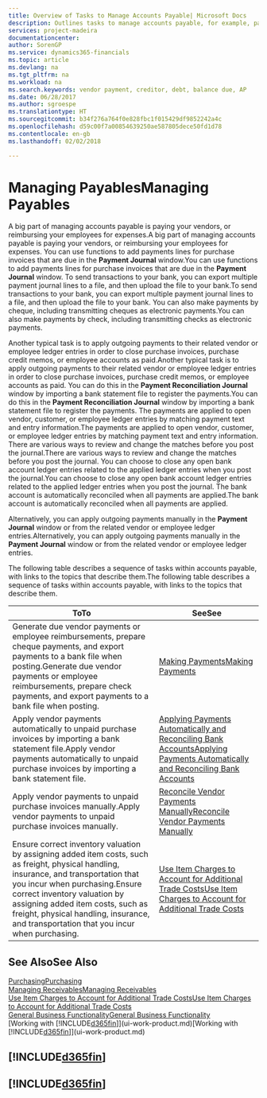 ```yaml
---
title: Overview of Tasks to Manage Accounts Payable| Microsoft Docs
description: Outlines tasks to manage accounts payable, for example, paying creditors or applying outgoing payments to ledger entries to close invoices or credit memos.
services: project-madeira
documentationcenter: 
author: SorenGP
ms.service: dynamics365-financials
ms.topic: article
ms.devlang: na
ms.tgt_pltfrm: na
ms.workload: na
ms.search.keywords: vendor payment, creditor, debt, balance due, AP
ms.date: 06/28/2017
ms.author: sgroespe
ms.translationtype: HT
ms.sourcegitcommit: b34f276a764f0e828fbc1f015429df9852242a4c
ms.openlocfilehash: d59c00f7a00854639250ae587805dece50fd1d78
ms.contentlocale: en-gb
ms.lasthandoff: 02/02/2018

---
```

# <a name="managing-payables"></a><span data-ttu-id="e0b1b-103">Managing Payables</span><span class="sxs-lookup"><span data-stu-id="e0b1b-103">Managing Payables</span></span>
<span data-ttu-id="e0b1b-104">A big part of managing accounts payable is paying your vendors, or reimbursing your employees for expenses.</span><span class="sxs-lookup"><span data-stu-id="e0b1b-104">A big part of managing accounts payable is paying your vendors, or reimbursing your employees for expenses.</span></span> <span data-ttu-id="e0b1b-105">You can use functions to add payments lines for purchase invoices that are due in the **Payment Journal** window.</span><span class="sxs-lookup"><span data-stu-id="e0b1b-105">You can use functions to add payments lines for purchase invoices that are due in the **Payment Journal** window.</span></span> <span data-ttu-id="e0b1b-106">To send transactions to your bank, you can export multiple payment journal lines to a file, and then upload the file to your bank.</span><span class="sxs-lookup"><span data-stu-id="e0b1b-106">To send transactions to your bank, you can export multiple payment journal lines to a file, and then upload the file to your bank.</span></span> <span data-ttu-id="e0b1b-107">You can also make payments by cheque, including transmitting cheques as electronic payments.</span><span class="sxs-lookup"><span data-stu-id="e0b1b-107">You can also make payments by check, including transmitting checks as electronic payments.</span></span>

<span data-ttu-id="e0b1b-108">Another typical task is to apply outgoing payments to their related vendor or employee ledger entries in order to close purchase invoices, purchase credit memos, or employee accounts as paid.</span><span class="sxs-lookup"><span data-stu-id="e0b1b-108">Another typical task is to apply outgoing payments to their related vendor or employee ledger entries in order to close purchase invoices, purchase credit memos, or employee accounts as paid.</span></span> <span data-ttu-id="e0b1b-109">You can do this in the **Payment Reconciliation Journal** window by importing a bank statement file to register the payments.</span><span class="sxs-lookup"><span data-stu-id="e0b1b-109">You can do this in the **Payment Reconciliation Journal** window by importing a bank statement file to register the payments.</span></span> <span data-ttu-id="e0b1b-110">The payments are applied to open vendor, customer, or employee ledger entries by matching payment text and entry information.</span><span class="sxs-lookup"><span data-stu-id="e0b1b-110">The payments are applied to open vendor, customer, or employee ledger entries by matching payment text and entry information.</span></span> <span data-ttu-id="e0b1b-111">There are various ways to review and change the matches before you post the journal.</span><span class="sxs-lookup"><span data-stu-id="e0b1b-111">There are various ways to review and change the matches before you post the journal.</span></span> <span data-ttu-id="e0b1b-112">You can choose to close any open bank account ledger entries related to the applied ledger entries when you post the journal.</span><span class="sxs-lookup"><span data-stu-id="e0b1b-112">You can choose to close any open bank account ledger entries related to the applied ledger entries when you post the journal.</span></span> <span data-ttu-id="e0b1b-113">The bank account is automatically reconciled when all payments are applied.</span><span class="sxs-lookup"><span data-stu-id="e0b1b-113">The bank account is automatically reconciled when all payments are applied.</span></span>

<span data-ttu-id="e0b1b-114">Alternatively, you can apply outgoing payments manually in the **Payment Journal** window or from the related vendor or employee ledger entries.</span><span class="sxs-lookup"><span data-stu-id="e0b1b-114">Alternatively, you can apply outgoing payments manually in the **Payment Journal** window or from the related vendor or employee ledger entries.</span></span>

<span data-ttu-id="e0b1b-115">The following table describes a sequence of tasks within accounts payable, with links to the topics that describe them.</span><span class="sxs-lookup"><span data-stu-id="e0b1b-115">The following table describes a sequence of tasks within accounts payable, with links to the topics that describe them.</span></span>

| <span data-ttu-id="e0b1b-116">To</span><span class="sxs-lookup"><span data-stu-id="e0b1b-116">To</span></span> | <span data-ttu-id="e0b1b-117">See</span><span class="sxs-lookup"><span data-stu-id="e0b1b-117">See</span></span> |
| --- | --- |
| <span data-ttu-id="e0b1b-118">Generate due vendor payments or employee reimbursements, prepare cheque payments, and export payments to a bank file when posting.</span><span class="sxs-lookup"><span data-stu-id="e0b1b-118">Generate due vendor payments or employee reimbursements, prepare check payments, and export payments to a bank file when posting.</span></span> |[<span data-ttu-id="e0b1b-119">Making Payments</span><span class="sxs-lookup"><span data-stu-id="e0b1b-119">Making Payments</span></span>](payables-make-payments.md) |
| <span data-ttu-id="e0b1b-120">Apply vendor payments automatically to unpaid purchase invoices by importing a bank statement file.</span><span class="sxs-lookup"><span data-stu-id="e0b1b-120">Apply vendor payments automatically to unpaid purchase invoices by importing a bank statement file.</span></span> |[<span data-ttu-id="e0b1b-121">Applying Payments Automatically and Reconciling Bank Accounts</span><span class="sxs-lookup"><span data-stu-id="e0b1b-121">Applying Payments Automatically and Reconciling Bank Accounts</span></span>](receivables-apply-payments-auto-reconcile-bank-accounts.md) |
| <span data-ttu-id="e0b1b-122">Apply vendor payments to unpaid purchase invoices manually.</span><span class="sxs-lookup"><span data-stu-id="e0b1b-122">Apply vendor payments to unpaid purchase invoices manually.</span></span> |[<span data-ttu-id="e0b1b-123">Reconcile Vendor Payments Manually</span><span class="sxs-lookup"><span data-stu-id="e0b1b-123">Reconcile Vendor Payments Manually</span></span>](payables-how-apply-purchase-transactions-manually.md) |
|<span data-ttu-id="e0b1b-124">Ensure correct inventory valuation by assigning added item costs, such as freight, physical handling, insurance, and transportation that you incur when purchasing.</span><span class="sxs-lookup"><span data-stu-id="e0b1b-124">Ensure correct inventory valuation by assigning added item costs, such as freight, physical handling, insurance, and transportation that you incur when purchasing.</span></span>|[<span data-ttu-id="e0b1b-125">Use Item Charges to Account for Additional Trade Costs</span><span class="sxs-lookup"><span data-stu-id="e0b1b-125">Use Item Charges to Account for Additional Trade Costs</span></span>](payables-how-assign-item-charges.md)|

## <a name="see-also"></a><span data-ttu-id="e0b1b-126">See Also</span><span class="sxs-lookup"><span data-stu-id="e0b1b-126">See Also</span></span>
[<span data-ttu-id="e0b1b-127">Purchasing</span><span class="sxs-lookup"><span data-stu-id="e0b1b-127">Purchasing</span></span>](purchasing-manage-purchasing.md)  
[<span data-ttu-id="e0b1b-128">Managing Receivables</span><span class="sxs-lookup"><span data-stu-id="e0b1b-128">Managing Receivables</span></span>](receivables-manage-receivables.md)  
[<span data-ttu-id="e0b1b-129">Use Item Charges to Account for Additional Trade Costs</span><span class="sxs-lookup"><span data-stu-id="e0b1b-129">Use Item Charges to Account for Additional Trade Costs</span></span>](payables-how-assign-item-charges.md)  
[<span data-ttu-id="e0b1b-130">General Business Functionality</span><span class="sxs-lookup"><span data-stu-id="e0b1b-130">General Business Functionality</span></span>](ui-across-business-areas.md)  
<span data-ttu-id="e0b1b-131">[Working with [!INCLUDE[d365fin](includes/d365fin_md.md)]](ui-work-product.md)</span><span class="sxs-lookup"><span data-stu-id="e0b1b-131">[Working with [!INCLUDE[d365fin](includes/d365fin_md.md)]](ui-work-product.md)</span></span>

## [!INCLUDE[d365fin](includes/free_trial_md.md)]  
## [!INCLUDE[d365fin](includes/training_link_md.md)]

